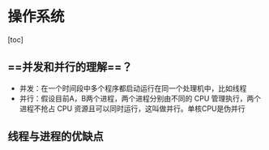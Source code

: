 # 操作系统
[toc]
## ==并发和并行的理解==？

* 并发：在一个时间段中多个程序都启动运行在同一个处理机中，比如线程
* 并行：假设目前A，B两个进程，两个进程分别由不同的 CPU  管理执行，两个进程不抢占 CPU  资源且可以同时运行，这叫做并行。单核CPU是伪并行

## 线程与进程的优缺点
